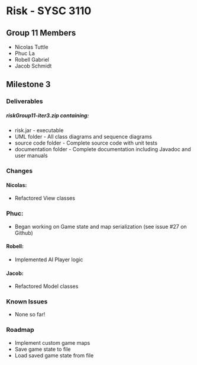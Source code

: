 # Risk - SYSC 3110

## Group 11 Members

- Nicolas Tuttle
- Phuc La
- Robell Gabriel
- Jacob Schmidt

## Milestone 3

### Deliverables

##### riskGroup11-iter3.zip containing:
- risk.jar - executable
- UML folder - All class diagrams and sequence diagrams
- source code folder - Complete source code with unit tests
- documentation folder - Complete documentation including Javadoc and user manuals

### Changes

#### Nicolas:
- Refactored View classes
 
### Phuc:
- Began working on Game state and map serialization (see issue #27 on Github)

#### Robell:
- Implemented AI Player logic

#### Jacob:
- Refactored Model classes

### Known Issues

- None so far!

### Roadmap

- Implement custom game maps
- Save game state to file
- Load saved game state from file
